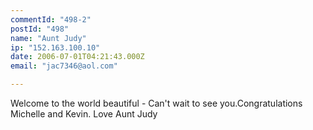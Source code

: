 ```yaml
---
commentId: "498-2"
postId: "498"
name: "Aunt Judy"
ip: "152.163.100.10"
date: 2006-07-01T04:21:43.000Z
email: "jac7346@aol.com"

---
```

<p>Welcome to the world beautiful - Can't wait to see you.Congratulations Michelle and Kevin.
Love 
Aunt Judy</p>